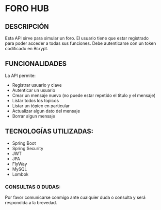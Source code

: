 # FORO HUB
## DESCRIPCIÓN

Esta API sirve para simular un foro. El usuario tiene que estar registrado para poder acceder a todas sus funciones. Debe autenticarse con un token codificado en Bcrypt.

## FUNCIONALIDADES

La API permite:

* Registrar usuario y clave
* Autenticar un usuario
* Crear un mensaje nuevo (no puede estar repetido el titulo y el mensaje)
* Listar todos los topicos
* Listar un tópico en particular
* Actualizar algun dato del mensaje
* Borrar algun mensaje

## TECNOLOGÍAS UTILIZADAS:

* Spring Boot
* Spring Security
* JWT
* JPA
* FlyWay
* MySQL
* Lombok

### CONSULTAS O DUDAS:

Por favor comunicarse conmigo ante cualquier duda o consulta y será respondida a la brevedad.

 


